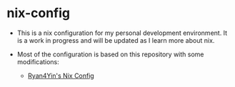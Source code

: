 # nix-config

- This is a nix configuration for my personal development environment. It is a work in progress and
  will be updated as I learn more about nix.

- Most of the configuration is based on this repository with some modifications:
  - [Ryan4Yin's Nix Config](https://github.com/ryan4yin/nix-config)
